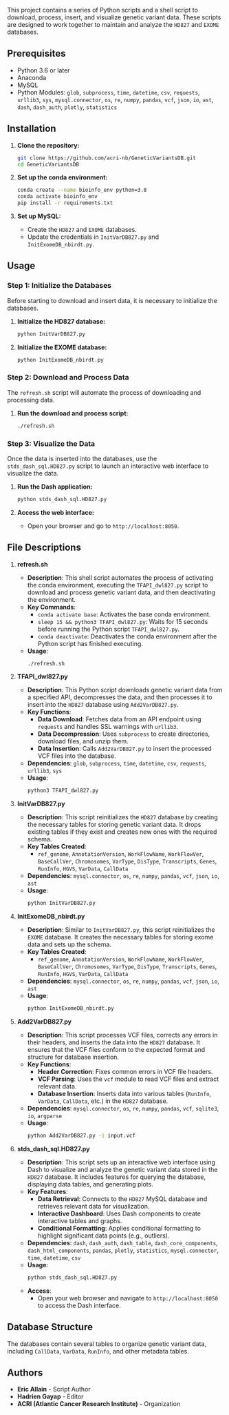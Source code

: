 This project contains a series of Python scripts and a shell script to download, process, insert, and visualize genetic variant data. These scripts are designed to work together to maintain and analyze the `HD827` and `EXOME` databases.

## Prerequisites

- Python 3.6 or later
- Anaconda
- MySQL
- Python Modules: `glob`, `subprocess`, `time`, `datetime`, `csv`, `requests`, `urllib3`, `sys`, `mysql.connector`, `os`, `re`, `numpy`, `pandas`, `vcf`, `json`, `io`, `ast`, `dash`, `dash_auth`, `plotly`, `statistics`

## Installation

1. **Clone the repository:**
   ```sh
   git clone https://github.com/acri-nb/GeneticVariantsDB.git
   cd GeneticVariantsDB
   ```

2. **Set up the conda environment:**
   ```sh
   conda create --name bioinfo_env python=3.8
   conda activate bioinfo_env
   pip install -r requirements.txt
   ```

3. **Set up MySQL:**
   - Create the `HD827` and `EXOME` databases.
   - Update the credentials in `InitVarDB827.py` and `InitExomeDB_nbirdt.py`.

## Usage

### Step 1: Initialize the Databases

Before starting to download and insert data, it is necessary to initialize the databases.

1. **Initialize the HD827 database:**
   ```sh
   python InitVarDB827.py
   ```

2. **Initialize the EXOME database:**
   ```sh
   python InitExomeDB_nbirdt.py
   ```

### Step 2: Download and Process Data

The `refresh.sh` script will automate the process of downloading and processing data.

1. **Run the download and process script:**
   ```sh
   ./refresh.sh
   ```

### Step 3: Visualize the Data

Once the data is inserted into the databases, use the `stds_dash_sql.HD827.py` script to launch an interactive web interface to visualize the data.

1. **Run the Dash application:**
   ```sh
   python stds_dash_sql.HD827.py
   ```

2. **Access the web interface:**
   - Open your browser and go to `http://localhost:8050`.

## File Descriptions

1. **refresh.sh**
   - **Description**: This shell script automates the process of activating the conda environment, executing the `TFAPI_dwl827.py` script to download and process genetic variant data, and then deactivating the environment.
   - **Key Commands**:
     - `conda activate base`: Activates the base conda environment.
     - `sleep 15 && python3 TFAPI_dwl827.py`: Waits for 15 seconds before running the Python script `TFAPI_dwl827.py`.
     - `conda deactivate`: Deactivates the conda environment after the Python script has finished executing.
   - **Usage**:
     ```sh
     ./refresh.sh
     ```

2. **TFAPI_dwl827.py**
   - **Description**: This Python script downloads genetic variant data from a specified API, decompresses the data, and then processes it to insert into the `HD827` database using `Add2VarDB827.py`.
   - **Key Functions**:
     - **Data Download**: Fetches data from an API endpoint using `requests` and handles SSL warnings with `urllib3`.
     - **Data Decompression**: Uses `subprocess` to create directories, download files, and unzip them.
     - **Data Insertion**: Calls `Add2VarDB827.py` to insert the processed VCF files into the database.
   - **Dependencies**: `glob`, `subprocess`, `time`, `datetime`, `csv`, `requests`, `urllib3`, `sys`
   - **Usage**:
     ```sh
     python3 TFAPI_dwl827.py
     ```

3. **InitVarDB827.py**
   - **Description**: This script reinitializes the `HD827` database by creating the necessary tables for storing genetic variant data. It drops existing tables if they exist and creates new ones with the required schema.
   - **Key Tables Created**:
     - `ref_genome`, `AnnotationVersion`, `WorkFlowName`, `WorkFlowVer`, `BaseCallVer`, `Chromosomes`, `VarType`, `DisType`, `Transcripts`, `Genes`, `RunInfo`, `HGVS`, `VarData`, `CallData`
   - **Dependencies**: `mysql.connector`, `os`, `re`, `numpy`, `pandas`, `vcf`, `json`, `io`, `ast`
   - **Usage**:
     ```sh
     python InitVarDB827.py
     ```

4. **InitExomeDB_nbirdt.py**
   - **Description**: Similar to `InitVarDB827.py`, this script reinitializes the `EXOME` database. It creates the necessary tables for storing exome data and sets up the schema.
   - **Key Tables Created**:
     - `ref_genome`, `AnnotationVersion`, `WorkFlowName`, `WorkFlowVer`, `BaseCallVer`, `Chromosomes`, `VarType`, `DisType`, `Transcripts`, `Genes`, `RunInfo`, `HGVS`, `VarData`, `CallData`
   - **Dependencies**: `mysql.connector`, `os`, `re`, `numpy`, `pandas`, `vcf`, `json`, `io`, `ast`
   - **Usage**:
     ```sh
     python InitExomeDB_nbirdt.py
     ```

5. **Add2VarDB827.py**
   - **Description**: This script processes VCF files, corrects any errors in their headers, and inserts the data into the `HD827` database. It ensures that the VCF files conform to the expected format and structure for database insertion.
   - **Key Functions**:
     - **Header Correction**: Fixes common errors in VCF file headers.
     - **VCF Parsing**: Uses the `vcf` module to read VCF files and extract relevant data.
     - **Database Insertion**: Inserts data into various tables (`RunInfo`, `VarData`, `CallData`, etc.) in the `HD827` database.
   - **Dependencies**: `mysql.connector`, `os`, `re`, `numpy`, `pandas`, `vcf`, `sqlite3`, `io`, `argparse`
   - **Usage**:
     ```sh
     python Add2VarDB827.py -i input.vcf
     ```

6. **stds_dash_sql.HD827.py**
   - **Description**: This script sets up an interactive web interface using Dash to visualize and analyze the genetic variant data stored in the `HD827` database. It includes features for querying the database, displaying data tables, and generating plots.
   - **Key Features**:
     - **Data Retrieval**: Connects to the `HD827` MySQL database and retrieves relevant data for visualization.
     - **Interactive Dashboard**: Uses Dash components to create interactive tables and graphs.
     - **Conditional Formatting**: Applies conditional formatting to highlight significant data points (e.g., outliers).
   - **Dependencies**: `dash`, `dash_auth`, `dash_table`, `dash_core_components`, `dash_html_components`, `pandas`, `plotly`, `statistics`, `mysql.connector`, `time`, `datetime`, `csv`
   - **Usage**:
     ```sh
     python stds_dash_sql.HD827.py
     ```
   - **Access**:
     - Open your web browser and navigate to `http://localhost:8050` to access the Dash interface.

## Database Structure

The databases contain several tables to organize genetic variant data, including `CallData`, `VarData`, `RunInfo`, and other metadata tables.

## Authors

- **Eric Allain** - Script Author
- **Hadrien Gayap** - Editor
- **ACRI (Atlantic Cancer Research Institute)** - Organization
